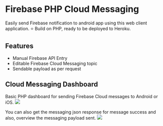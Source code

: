 # Firebase PHP Cloud Messaging
Easily send Firebase notification to android app using this web client application. ⭐️ Build on PHP, ready to be deployed to Heroku.

## Features
- Manual Firebase API Entry
- Editable Firebase Cloud Messaging topic
- Sendable payload as per request

## Cloud Messaging Dashboard
Basic PHP dashboard for sending Firebase Cloud messages to Android or iOS.
<img src="https://i.imgur.com/FYBByDT.png">

You can also get the messaging json response for message success and also, overview the messaging payload sent.
<img src="https://i.imgur.com/9Cv2saw.png">
